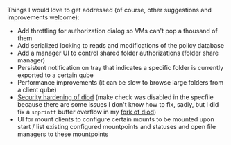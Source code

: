Things I would love to get addressed (of course, other suggestions and improvements welcome):

* Add throttling for authorization dialog so VMs can't pop a thousand of them
* Add serialized locking to reads and modifications of the policy database
* Add a manager UI to control shared folder authorizations (folder share manager)
* Persistent notification on tray that indicates a specific folder is currently exported to a certain qube
* Performance improvements (it can be slow to browse large folders from a client qube)
* [Security hardening of diod](https://github.com/Rudd-O/diod) (make check was disabled in the specfile because there are some issues I don't know how to fix, sadly, but I did fix a `snprintf` buffer overflow in my [fork of diod](https://github.com/Rudd-O/diod))
* UI for mount clients to configure certain mounts to be mounted upon start / list existing configured mountpoints and statuses and open file managers to these mountpoints
